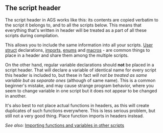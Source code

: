## The script header

The script header in AGS works like this: its contents are copied verbatim to the script it belongs to, and to all the scripts below. This means that everything that's written in header will be treated as a part of all these scripts during compilation.

This allows you to include the same information into all your scripts. [User struct](ScriptKeywords#struct) declarations, [imports](ScriptKeywords#import), [enums](ScriptKeywords#enum) and [macros](Preprocessor#define) - are common things to place in a header and share them among the multiple scripts.

On the other hand, regular variable declarations should **not** be placed in a script header. That will declare a variable of identical name for every script this header is included to, but these in fact *will not be treated as same variable but as separate ones* (although of same name). This is a common beginner's mistake, and may cause strange program behavior, where you seem to change variable in one script but it does not appear to be changed in another.

It's also best to not place actual functions in headers, as this will create duplicates of such functions everywhere. This is less serious problem, but still not a very good thing. Place function imports in headers instead.

*See also:* [Importing functions and variables in other scripts](ImportingFunctionsAndVariables)
